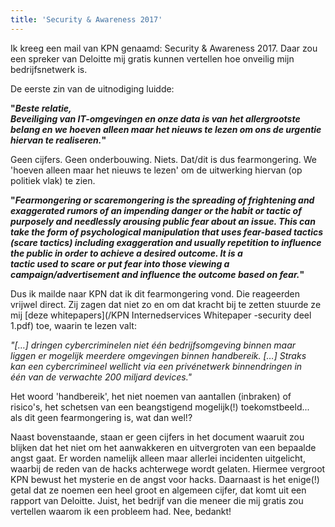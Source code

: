 ```yaml
---
title: 'Security & Awareness 2017'
---
```



Ik kreeg een mail van KPN genaamd: Security & Awareness 2017. Daar zou een spreker van Deloitte mij gratis kunnen vertellen hoe onveilig mijn bedrijfsnetwerk is.

De eerste zin van de uitnodiging luidde:

**"*Beste relatie,
<br>Beveiliging van IT-omgevingen en onze data is van het allergrootste belang en we hoeven alleen maar het nieuws te lezen om ons de urgentie hiervan te realiseren.*"**

Geen cijfers. Geen onderbouwing. Niets. Dat/dit is dus fearmongering. We 'hoeven alleen maar het nieuws te lezen' om de uitwerking hiervan (op politiek vlak) te zien.

**"*Fearmongering or scaremongering is the spreading of frightening and exaggerated rumors of an impending danger or the habit or tactic of purposely and needlessly arousing public fear about an issue. This can take the form of psychological manipulation that uses fear-based tactics (scare tactics) including exaggeration and usually repetition to influence the public in order to achieve a desired outcome. It is a
<br>tactic used to scare or put fear into those viewing a campaign/advertisement and influence the outcome based on fear.*"**

Dus ik mailde naar KPN dat ik dit fearmongering vond. Die reageerden vrijwel direct. Zij zagen dat niet zo en om dat kracht bij te zetten stuurde ze mij [deze whitepapers](/KPN Internedservices Whitepaper -security deel 1.pdf) toe, waarin te lezen valt:

*"[…] dringen cybercriminelen niet &eacute;&eacute;n bedrijfsomgeving binnen maar
<br>liggen er mogelijk meerdere omgevingen binnen handbereik. […] Straks
<br>kan een cybercrimineel wellicht via een priv&eacute;netwerk binnendringen in
<br>&eacute;&eacute;n van de verwachte 200 miljard devices."*

Het woord 'handbereik', het niet noemen van aantallen (inbraken) of
<br>risico's, het schetsen van een beangstigend mogelijk(!) toekomstbeeld...
<br>als dit geen fearmongering is, wat dan wel!?

Naast bovenstaande, staan er geen cijfers in het document waaruit zou blijken dat het niet om het aanwakkeren en uitvergroten van een bepaalde angst gaat. Er worden namelijk alleen maar allerlei incidenten uitgelicht, waarbij de reden van de hacks achterwege wordt gelaten. Hiermee vergroot KPN bewust het mysterie en de angst voor hacks. Daarnaast is het enige(!) getal dat ze noemen een heel groot en algemeen cijfer, dat komt uit een rapport van Deloitte. Juist, het bedrijf van die meneer die mij gratis zou vertellen waarom ik een probleem had. Nee, bedankt!
